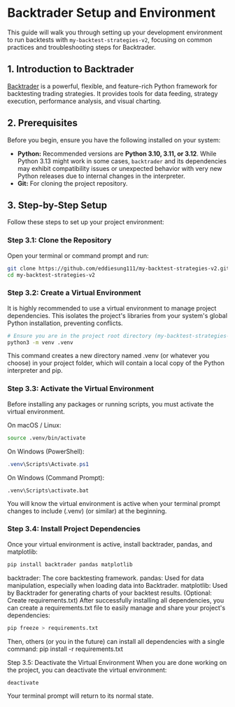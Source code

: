 # Backtrader Setup and Environment

This guide will walk you through setting up your development environment to run backtests with `my-backtest-strategies-v2`, focusing on common practices and troubleshooting steps for Backtrader.

## 1. Introduction to Backtrader

[Backtrader](https://www.backtrader.com/) is a powerful, flexible, and feature-rich Python framework for backtesting trading strategies. It provides tools for data feeding, strategy execution, performance analysis, and visual charting.

## 2. Prerequisites

Before you begin, ensure you have the following installed on your system:

* **Python:** Recommended versions are **Python 3.10, 3.11, or 3.12**. While Python 3.13 might work in some cases, `backtrader` and its dependencies may exhibit compatibility issues or unexpected behavior with very new Python releases due to internal changes in the interpreter.
* **Git:** For cloning the project repository.

## 3. Step-by-Step Setup

Follow these steps to set up your project environment:

### Step 3.1: Clone the Repository

Open your terminal or command prompt and run:

```bash
git clone https://github.com/eddiesung111/my-backtest-strategies-v2.git
cd my-backtest-strategies-v2
```
### Step 3.2: Create a Virtual Environment
It is highly recommended to use a virtual environment to manage project dependencies. This isolates the project's libraries from your system's global Python installation, preventing conflicts.
```bash
# Ensure you are in the project root directory (my-backtest-strategies-v2)
python3 -m venv .venv
```

This command creates a new directory named .venv (or whatever you choose) in your project folder, which will contain a local copy of the Python interpreter and pip.

### Step 3.3: Activate the Virtual Environment
Before installing any packages or running scripts, you must activate the virtual environment.

On macOS / Linux:
```bash
source .venv/bin/activate
```
On Windows (PowerShell):
```powershell
.venv\Scripts\Activate.ps1
```

On Windows (Command Prompt):
```DOS
.venv\Scripts\activate.bat
```
You will know the virtual environment is active when your terminal prompt changes to include (.venv) (or similar) at the beginning.

### Step 3.4: Install Project Dependencies
Once your virtual environment is active, install backtrader, pandas, and matplotlib:

```bash
pip install backtrader pandas matplotlib
```

backtrader: The core backtesting framework.
pandas: Used for data manipulation, especially when loading data into Backtrader.
matplotlib: Used by Backtrader for generating charts of your backtest results.
(Optional: Create requirements.txt)
After successfully installing all dependencies, you can create a requirements.txt file to easily manage and share your project's dependencies:

```bash
pip freeze > requirements.txt
```
Then, others (or you in the future) can install all dependencies with a single command: pip install -r requirements.txt

Step 3.5: Deactivate the Virtual Environment
When you are done working on the project, you can deactivate the virtual environment:

```bash
deactivate
```
Your terminal prompt will return to its normal state.